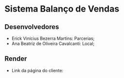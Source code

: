 # Sistema Balanço de Vendas

## Desenvolvedores

- Erick Vinícius Bezerra Martins: Parcerias;
- Ana Beatriz de Oliveira Cavalcanti: Local;

## Render

- Link da página do cliente:

